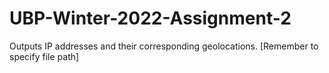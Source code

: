 # UBP-Winter-2022-Assignment-2
Outputs IP addresses and their corresponding geolocations. [Remember to specify file path]

